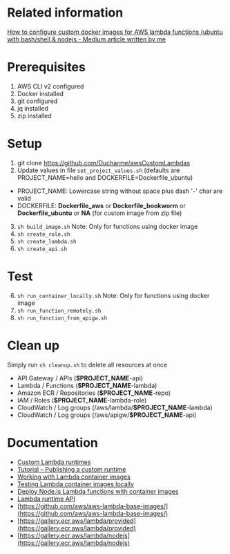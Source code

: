 
# Related information

[How to configure custom docker images for AWS lambda functions (ubuntu with bash/shell & nodejs - Medium article written by me](https://medium.com/@claude.ducharme/how-to-configure-custom-docker-images-for-aws-lambda-functions-ubuntu-with-bash-shell-nodejs-e1d6592c88b3)


# Prerequisites

1. AWS CLI v2 configured
2. Docker installed
3. git configured
4. jq installed
5. zip installed


# Setup

1. git clone https://github.com/Ducharme/awsCustomLambdas
2. Update values in file `set_project_values.sh` (defaults are PROJECT_NAME=hello and DOCKERFILE=Dockerfile_ubuntu)
  * PROJECT_NAME: Lowercase string without space plus dash '-' char are valid
  * DOCKERFILE: **Dockerfile_aws** or **Dockerfile_bookworm** or **Dockerfile_ubuntu** or **NA** (for custom image from zip file)
3. `sh build_image.sh` Note: Only for functions using docker image
4. `sh create_role.sh`
5. `sh create_lambda.sh`
6. `sh create_api.sh`


# Test

6. `sh run_container_locally.sh` Note: Only for functions using docker image
7. `sh run_function_remotely.sh`
8. `sh run_function_from_apigw.sh`


# Clean up

Simply run `sh cleanup.sh` to delete all resources at once
* API Gateway / APIs (**$PROJECT_NAME**-api)
* Lambda / Functions (**$PROJECT_NAME**-lambda)
* Amazon ECR / Repositories (**$PROJECT_NAME**-repo)
* IAM / Roles (**$PROJECT_NAME**-lambda-role)
* CloudWatch / Log groups (/aws/lambda/**$PROJECT_NAME**-lambda)
* CloudWatch / Log groups (/aws/apigw/**$PROJECT_NAME**-api)


# Documentation

* [Custom Lambda runtimes](https://docs.aws.amazon.com/lambda/latest/dg/runtimes-custom.html)
* [Tutorial – Publishing a custom runtime](https://docs.aws.amazon.com/lambda/latest/dg/runtimes-walkthrough.html)
* [Working with Lambda container images](https://docs.aws.amazon.com/lambda/latest/dg/images-create.html)
* [Testing Lambda container images locally](https://docs.aws.amazon.com/lambda/latest/dg/images-test.html)
* [Deploy Node.js Lambda functions with container images](https://docs.aws.amazon.com/lambda/latest/dg/nodejs-image.html)
* [Lambda runtime API](https://docs.aws.amazon.com/lambda/latest/dg/runtimes-api.html)
* [https://github.com/aws/aws-lambda-base-images/](https://github.com/aws/aws-lambda-base-images/)
* [https://gallery.ecr.aws/lambda/provided](https://gallery.ecr.aws/lambda/provided)
* [https://gallery.ecr.aws/lambda/nodejs](https://gallery.ecr.aws/lambda/nodejs)
